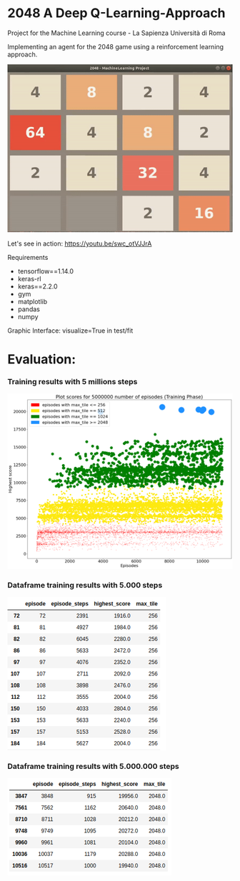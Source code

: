 # 2048 A Deep Q-Learning-Approach
Project for the Machine Learning course - La Sapienza Università di Roma

Implementing an agent for the 2048 game using a reinforcement learning approach. 

![](2048.gif)

Let's see in action: https://youtu.be/swc_otVJJrA

Requirements 
* tensorflow==1.14.0
* keras-rl
* keras==2.2.0
* gym
* matplotlib
* pandas 
* numpy

Graphic Interface: visualize=True in test/fit

<h1>Evaluation:</h1>
<h3>Training results with 5 millions steps</h3>

![alt text](https://github.com/francescobianca/2048-DeepQLearning-Approach/blob/master/imagesEvaluation/train5milioni.png "Training results with 5 millions steps")

<h3>Dataframe training results with 5.000 steps</h3>

![alt text](https://github.com/francescobianca/2048-DeepQLearning-Approach/blob/master/imagesEvaluation/df5milaTrain.png "Dataframe 5.000 training steps")

<h3>Dataframe training results with 5.000.000 steps</h3>

![alt text](https://github.com/francescobianca/2048-DeepQLearning-Approach/blob/master/imagesEvaluation/df5milioniTrain.png "Dataframe 5.000.000 training steps")
